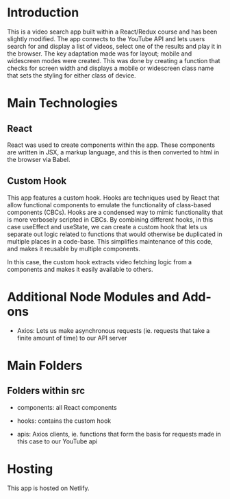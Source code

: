 # Introduction

This is a video search app built within a React/Redux course and has been slightly modified. The app connects to the YouTube API and lets users search for and display a list of videos, select one of the results and play it in the browser. The key adaptation made was for layout; mobile and widescreen modes were created. This was done by creating a function that checks for screen width and displays a mobile or widescreen class name that sets the styling for either class of device.

# Main Technologies

## React

React was used to create components within the app. These components are written in JSX, a markup language, and this is then converted to html in the browser via Babel.

## Custom Hook

This app features a custom hook. Hooks are techniques used by React that allow functional components to emulate the functionality of class-based components (CBCs). Hooks are a condensed way to mimic functionality that is more verbosely scripted in CBCs. By combining different hooks, in this case useEffect and useState, we can create a custom hook that lets us separate out logic related to functions that would otherwise be duplicated in multiple places in a code-base. This simplifies maintenance of this code, and makes it reusable by multiple components.

In this case, the custom hook extracts video fetching logic from a components and makes it easily available to others.

# Additional Node Modules and Add-ons

-  Axios: Lets us make asynchronous requests (ie. requests that take a finite amount of time) to our API server

# Main Folders

## Folders within src

-  components: all React components

-  hooks: contains the custom hook

-  apis: Axios clients, ie. functions that form the basis for requests made in this case to our YouTube api

# Hosting

This app is hosted on Netlify.
